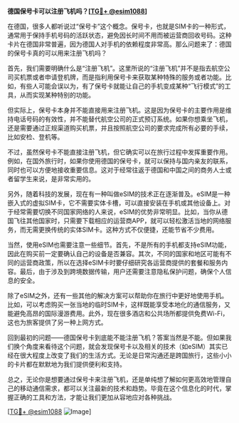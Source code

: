**德国保号卡可以注册飞机吗？[[TG💪+ @esim1088](https://t.me/s/esim1088)]**

在德国，很多人都听说过“保号卡”这个概念。保号卡，也就是SIM卡的一种形式，通常用于保持手机号码的活跃状态，避免因长时间不用而被运营商回收号码。这种卡片在德国非常普遍，因为德国人对手机的依赖程度非常高。那么问题来了：德国的保号卡真的可以用来注册飞机吗？

首先，我们需要明确什么是“注册飞机”。这里所说的“注册飞机”并不是指去航空公司买机票或者申请登机牌，而是指利用保号卡来获取某种特殊的服务或者功能。比如，有些人可能会误以为，有了保号卡就能让自己的手机变成某种“飞行模式”的工具，从而实现某种特别的功能。

但实际上，保号卡本身并不能直接用来注册飞机。这是因为保号卡的主要作用是维持电话号码的有效性，并不能替代航空公司的正式预订系统。如果你想乘坐飞机，还是需要通过正规渠道购买机票，并且按照航空公司的要求完成所有必要的手续，比如安检、登机等。

不过，虽然保号卡不能直接注册飞机，但它确实可以在旅行过程中发挥重要作用。例如，在国外旅行时，如果你使用德国的保号卡，就可以保持与国内亲友的联系，同时也可以方便地接收重要信息。这对于经常往返于德国和中国之间的商务人士或者留学生来说，是非常实用的。

另外，随着科技的发展，现在有一种叫做eSIM的技术正在逐渐普及。eSIM是一种嵌入式的虚拟SIM卡，它不需要实体卡槽，可以直接安装在手机或其他设备上。对于经常需要切换不同国家网络的人来说，eSIM的优势非常明显。比如，当你从德国飞往其他国家时，只需要下载相应的运营商APP，就可以轻松激活当地的网络服务，而无需更换传统的实体SIM卡。这种方式不仅便捷，还能节省不少费用。

当然，使用eSIM也需要注意一些细节。首先，不是所有的手机都支持eSIM功能，因此在购买前一定要确认自己的设备是否兼容。其次，不同的国家和地区可能有不同的运营商政策，所以在选择eSIM卡时要仔细研究各运营商提供的套餐和服务内容。最后，由于涉及到跨境数据传输，用户还需要注意隐私保护问题，确保个人信息的安全。

除了eSIM之外，还有一些其他的解决方案可以帮助你在旅行中更好地使用手机。比如，可以考虑购买一张当地的临时SIM卡，这样既能享受本地化的通信服务，又能避免高昂的国际漫游费用。此外，现在很多酒店和公共场所都提供免费Wi-Fi，这也为旅客提供了另一种上网方式。

回到最初的问题——德国保号卡到底能不能注册飞机？答案当然是不能。但如果我们换个角度来看待这个问题，就会发现保号卡以及相关的技术（如eSIM）其实已经在很大程度上改变了我们的生活方式。无论是日常沟通还是跨国旅行，这些小小的卡片都在默默地为我们提供便利和支持。

总之，无论你是想要通过保号卡来注册飞机，还是单纯想了解如何更高效地管理自己的移动通信需求，都可以关注最新的技术和趋势。毕竟在这个信息化的时代，掌握正确的工具和方法，才能让我们更加从容地应对各种挑战。

[[TG💪+ @esim1088](https://t.me/s/esim1088) ![Image](https://i.postimg.cc/4NQfJmqS/Snipaste-2025-05-13-00-14-12.png)]